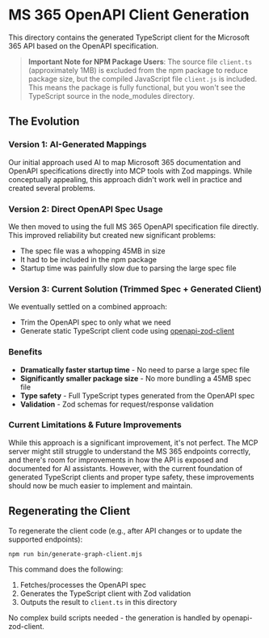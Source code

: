 # MS 365 OpenAPI Client Generation

This directory contains the generated TypeScript client for the Microsoft 365 API based on the OpenAPI specification.

> **Important Note for NPM Package Users**:
> The source file `client.ts` (approximately 1MB) is excluded from the npm package to reduce package size,
> but the compiled JavaScript file `client.js` is included. This means the package is fully functional,
> but you won't see the TypeScript source in the node_modules directory.

## The Evolution

### Version 1: AI-Generated Mappings

Our initial approach used AI to map Microsoft 365 documentation and OpenAPI specifications directly into MCP tools with
Zod mappings. While conceptually appealing, this approach didn't work well in practice and created several problems.

### Version 2: Direct OpenAPI Spec Usage

We then moved to using the full MS 365 OpenAPI specification file directly. This improved reliability but created new
significant problems:

- The spec file was a whopping 45MB in size
- It had to be included in the npm package
- Startup time was painfully slow due to parsing the large spec file

### Version 3: Current Solution (Trimmed Spec + Generated Client)

We eventually settled on a combined approach:

- Trim the OpenAPI spec to only what we need
- Generate static TypeScript client code using [openapi-zod-client](https://github.com/astahmer/openapi-zod-client)

### Benefits

- **Dramatically faster startup time** - No need to parse a large spec file
- **Significantly smaller package size** - No more bundling a 45MB spec file
- **Type safety** - Full TypeScript types generated from the OpenAPI spec
- **Validation** - Zod schemas for request/response validation

### Current Limitations & Future Improvements

While this approach is a significant improvement, it's not perfect. The MCP server might still struggle to understand
the MS 365 endpoints correctly, and there's room for improvements in how the API is exposed and documented for AI
assistants. However, with the current foundation of generated TypeScript clients and proper type safety, these
improvements should now be much easier to implement and maintain.

## Regenerating the Client

To regenerate the client code (e.g., after API changes or to update the supported endpoints):

```
npm run bin/generate-graph-client.mjs
```

This command does the following:

1. Fetches/processes the OpenAPI spec
2. Generates the TypeScript client with Zod validation
3. Outputs the result to `client.ts` in this directory

No complex build scripts needed - the generation is handled by openapi-zod-client.
